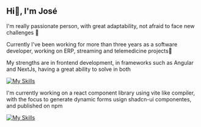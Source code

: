 ## Hi👋, I'm José

I'm really passionate person, with great adaptability, not afraid to face new challenges 🔭

Currently I've been working for more than three years as a software developer, working on ERP, streaming and telemedicine projects🌱

My strengths are in frontend development, in frameworks such as Angular and NextJs, having a great ability to solve in both

[![My Skills](https://skillicons.dev/icons?i=ts,angular,nextjs,tailwind)](https://skillicons.dev)

I'm currently working on a react component library using vite like compiler, with the focus to generate dynamic forms usign shadcn-ui componentes, and published on npm

 [![My Skills](https://skillicons.dev/icons?i=ts,vite,npm)](https://skillicons.dev)


<!--
**josepita0/josepita0** is a ✨ _special_ ✨ repository because its `README.md` (this file) appears on your GitHub profile.

Here are some ideas to get you started:

- 🔭 I’m currently working on ...
- 🌱 I’m currently learning ...
- 👯 I’m looking to collaborate on ...
- 🤔 I’m looking for help with ...
- 💬 Ask me about ...
- 📫 How to reach me: ...
- 😄 Pronouns: ...
- ⚡ Fun fact: ...
-->
